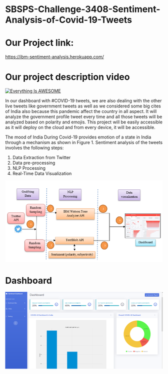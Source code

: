 # SBSPS-Challenge-3408-Sentiment-Analysis-of-Covid-19-Tweets

# Our Project link:  
 
 https://ibm-sentiment-analysis.herokuapp.com/
 
 # Our project description video
 
[![Everything Is AWESOME](http://i.imgur.com/Ot5DWAW.png)](https://youtu.be/StTqXEQ2l-Y?t=35s "Everything Is AWESOME")

In our dashboard with #COVID-19 tweets, we are also dealing with the other live tweets like government tweets as well as we considered some big cites of India also because this pandemic affect the country in all aspect.
It will analyze the government profile tweet every time and all those tweets will be analyzed based on polarity and emojis. This project will be easily accessible as it will deploy on the cloud and from every device, it will be accessible. 

The mood of India During Covid-19 provides emotion of a state in India through a mechanism as shown in Figure 1. Sentiment analysis of the tweets involves the following steps:
1. Data Extraction from Twitter 
2. Data pre-processing 
3. NLP Processing 
4. Real-Time Data Visualization


![](pic/Screenshot%20(285).png)




# Dashboard




![](pic/Screenshot%20(71).png)
